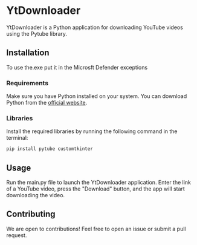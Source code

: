 # YtDownloader

YtDownloader is a Python application for downloading YouTube videos using the Pytube library.

## Installation
To use the.exe put it in the Microsft Defender exceptions

### Requirements

Make sure you have Python installed on your system. You can download Python from the [official website](https://www.python.org/).

### Libraries

Install the required libraries by running the following command in the terminal:

```bash
pip install pytube customtkinter
```
## Usage
Run the main.py file to launch the YtDownloader application. Enter the link of a YouTube video, press the "Download" button, and the app will start downloading the video.

## Contributing
We are open to contributions! Feel free to open an issue or submit a pull request.
